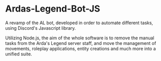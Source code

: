 # Ardas-Legend-Bot-JS
A revamp of the AL bot, developed in order to automate different tasks, using Discord's Javascript library.

Utilizing Node.js, the aim of the whole software is to remove the manual tasks from the Arda's Legend server staff, and move the management of movements, roleplay applications, entity creations and much more into a unified suite.
